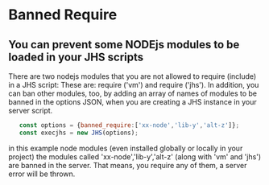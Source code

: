 # Banned Require

## You can prevent some NODEjs modules to be loaded in your JHS scripts

There are two nodejs modules that you are not allowed to require (include) in  a JHS script: These are: require ('vm') and require ('jhs'). In addition, you can ban other modules, too, by adding an array of names of modules to be banned in the options JSON, when you are creating a JHS instance in your server script.

 ```javascript
    const options = {banned_require:['xx-node','lib-y','alt-z']};
    const execjhs = new JHS(options);
 ```

  in this example node modules  (even installed globally or locally in your project) the modules called 'xx-node','lib-y','alt-z' (along with 'vm' and 'jhs') are banned in the server. That means, you require any of them, a server error will be thrown.
